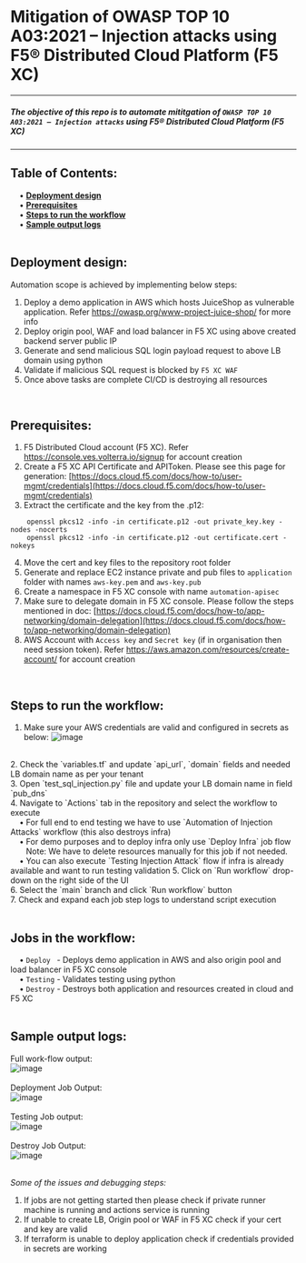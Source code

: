 # Mitigation of OWASP TOP 10 A03:2021 – Injection attacks using F5® Distributed Cloud Platform (F5 XC) #
---
##### The objective of this repo is to automate mititgation of `OWASP TOP 10 A03:2021 – Injection attacks` using F5® Distributed Cloud Platform (F5 XC)
---
**Table of Contents:** <br />
---
&nbsp;&nbsp;&nbsp;&nbsp;•	**[Deployment design](#deployment-design)** <br />
&nbsp;&nbsp;&nbsp;&nbsp;•	**[Prerequisites](#prerequisites)** <br />
&nbsp;&nbsp;&nbsp;&nbsp;•	**[Steps to run the workflow](#steps-to-run-the-workflow)** <br />
&nbsp;&nbsp;&nbsp;&nbsp;•	**[Sample output logs](#sample-output-logs)** <br />
<br />


**Deployment design:**<br />
---
Automation scope is achieved by implementing below steps: <br />
1.	Deploy a demo application in AWS which hosts JuiceShop as vulnerable application. Refer https://owasp.org/www-project-juice-shop/ for more info <br />
2.	Deploy origin pool, WAF and load balancer in F5 XC using above created backend server public IP <br />
3.	Generate and send malicious SQL login payload request to above LB domain using python <br />
4.	Validate if malicious SQL request is blocked by `F5 XC WAF` <br />
5.  Once above tasks are complete CI/CD is destroying all resources <br />
<br />

**Prerequisites:**<br />
---
1.	F5 Distributed Cloud account (F5 XC). Refer https://console.ves.volterra.io/signup for account creation <br />
2.	Create a F5 XC API Certificate and APIToken. Please see this page for generation: [https://docs.cloud.f5.com/docs/how-to/user-mgmt/credentials](https://docs.cloud.f5.com/docs/how-to/user-mgmt/credentials) <br />
3.	Extract the certificate and the key from the .p12: <br />
```
    openssl pkcs12 -info -in certificate.p12 -out private_key.key -nodes -nocerts
    openssl pkcs12 -info -in certificate.p12 -out certificate.cert -nokeys
```
4.	Move the cert and key files to the repository root folder <br />
5.	Generate and replace EC2 instance private and pub files to `application` folder with names `aws-key.pem` and `aws-key.pub`  <br />
6.	Create a namespace in F5 XC console with name `automation-apisec` <br />
7.	Make sure to delegate domain in F5 XC console. Please follow the steps mentioned in doc: [https://docs.cloud.f5.com/docs/how-to/app-networking/domain-delegation](https://docs.cloud.f5.com/docs/how-to/app-networking/domain-delegation) <br />
8.	AWS Account with `Access key` and `Secret key` (if in organisation then need session token). Refer https://aws.amazon.com/resources/create-account/ for account creation <br />
<br />

**Steps to run the workflow:**<br />
---
1.	Make sure your AWS credentials are valid and configured in secrets as below:
![image](https://user-images.githubusercontent.com/6093830/203716693-67fbc040-d835-46d5-94ec-8db8adaa02dc.png) <br />
<br />
2.	Check the `variables.tf` and update `api_url`, `domain` fields and needed LB domain name as per your tenant <br />
3.	Open `test_sql_injection.py` file and update your LB domain name in field `pub_dns` <br />
4.	Navigate to `Actions` tab in the repository and select the workflow to execute <br />
&nbsp;&nbsp;&nbsp;&nbsp;• For full end to end testing we have to use `Automation of Injection Attacks` workflow (this also destroys infra) <br />
&nbsp;&nbsp;&nbsp;&nbsp;• For demo purposes and to deploy infra only use `Deploy Infra` job flow <br />
&nbsp;&nbsp;&nbsp;&nbsp;&nbsp;&nbsp; Note: We have to delete resources manually for this job if not needed.<br />
&nbsp;&nbsp;&nbsp;&nbsp;• You can also execute `Testing Injection Attack` flow if infra is already available and want to run testing validation
5.	Click on `Run workflow` drop-down on the right side of the UI <br />
6.	Select the `main` branch and click `Run workflow` button <br />
7.	Check and expand each job step logs to understand script execution <br />
<br />

**Jobs in the workflow:**<br />
---
&nbsp;&nbsp;&nbsp;&nbsp;• `Deploy ` - Deploys demo application in AWS and also origin pool and load balancer in F5 XC console <br />
&nbsp;&nbsp;&nbsp;&nbsp;• `Testing` - Validates testing using python <br />
&nbsp;&nbsp;&nbsp;&nbsp;• `Destroy` - Destroys both application and resources created in cloud and F5 XC <br />
<br />

**Sample output logs:**<br />
---
Full work-flow output:<br />
![image](https://user-images.githubusercontent.com/6093830/203716947-fe1307e9-37ec-4bf6-91a3-87ea63f67e12.png) <br />
<br />
Deployment Job Output: <br />
![image](https://user-images.githubusercontent.com/6093830/203717036-9234f6f8-97d8-4d9c-bd31-05b92b37b8c0.png) <br />
<br />
Testing Job output: <br />
![image](https://user-images.githubusercontent.com/6093830/203717213-cde2b3bc-8cb4-49cc-9dd4-9fa005ffe921.png) <br />
<br />
Destroy Job Output: <br />
![image](https://user-images.githubusercontent.com/6093830/203717267-af99f749-c4b2-4f9e-86d4-453062d0e487.png) <br />
<br />


*Some of the issues and debugging steps:*<br />
1. If jobs are not getting started then please check if private runner machine is running and actions service is running
2. If unable to create LB, Origin pool or WAF in F5 XC check if your cert and key are valid
3. If terraform is unable to deploy application check if credentials provided in secrets are working
